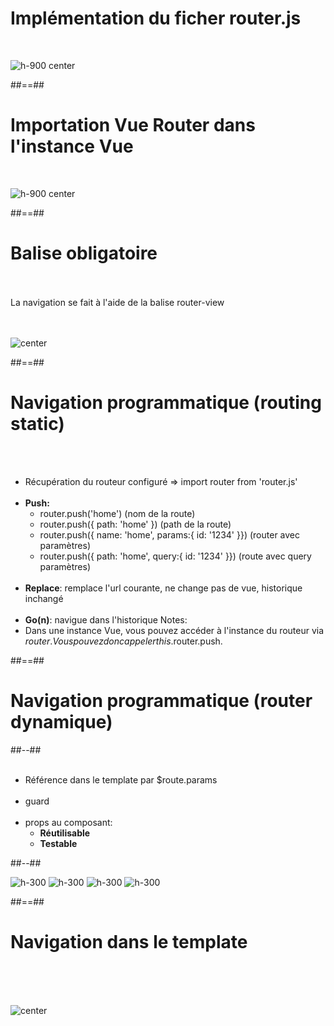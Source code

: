 <!-- .slide" -->
# Implémentation du ficher router.js
<br>

![h-900 center](assets/images/school/navigation/router_js.png)

##==##

<!-- .slide" -->
# Importation Vue Router dans l'instance Vue
<br>

![h-900 center](assets/images/school/navigation/router_in_instance.png)

##==##

<!-- .slide -->
# Balise obligatoire
<br><br>
La navigation se fait à l'aide de la balise router-view
<br><br><br>

![center](assets/images/school/navigation/router_view.png)


##==##

<!-- .slide -->
# Navigation programmatique (routing static)
<br><br>

- Récupération du routeur configuré => import router from 'router.js'<br><br>
- <b>Push:</b>
    - router.push('home') (nom de la route)
    - router.push({ path: 'home' }) (path de la route)
    - router.push({ name: 'home', params:{ id: '1234' }}) (router avec paramètres)
    - router.push({ path: 'home', query:{ id: '1234' }}) (route avec query paramètres)<br><br>
- <b>Replace</b>: remplace l'url courante, ne change pas de vue, historique inchangé<br><br>
- <b>Go(n)</b>: navigue dans l'historique
Notes:
 - Dans une instance Vue, vous pouvez accéder à l'instance du routeur via $router. Vous pouvez donc appeler this.$router.push.

##==##

<!-- .slide: class="two-column-layout" -->
# Navigation programmatique (router dynamique)
##--##
<br><br>
- Référence dans le template par $route.params<br><br>
- guard<br><br>
- props au composant:
    - <b>Réutilisable</b>
    - <b>Testable</b>

##--##

![h-300](assets/images/school/navigation/template_params.png)
![h-300](assets/images/school/navigation/guards.png)
![h-300](assets/images/school/navigation/props_router.png)
![h-300](assets/images/school/navigation/props_component.png)

##==##

<!-- .slide -->
# Navigation dans le template
<br><br><br>

![center](assets/images/school/navigation/router_templating.png)

